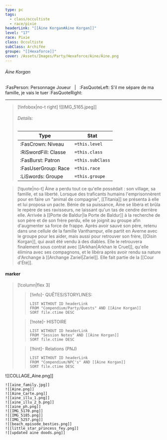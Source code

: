 ```yaml
---
type: pc
tags:
  - class/occultiste
  - race/pixie
headerLink: "[[Àine Korgan#Àine Korgan]]"
level: "17"
race: Pixie
class: Occultiste
subClass: Archifée
groupe: "[[Hexaforce]]"
cover: /Assets/Images/Party/Hexaforce/Aine/Áine.png
---
```


###### Àine Korgan
:FasPerson: Personnage Joueur &nbsp; | &nbsp; :FasQuoteLeft: S'il me sépare de ma famille, je vais le tuer :FasQuoteRight:
___
> [!infobox|no-t right]
>![[IMG_5165.jpeg]]
> ###### Details:
> | Type | Stat |
> | ---- | ---- |
> | :FasCrown: Niveau   | `=this.level` |
> | :RiSwordFill: Classe |  `=this.class`|
> | :FasBurst: Patron |  `=this.subClass`|
> |  :FasUserGroup: Race |  `=this.race`|
> |  :LiSwords: Groupe |  `=this.groupe`|

> [!quote|no-t]
> Àine a perdu tout ce qu'elle possédait : son village, sa famille, et sa liberté. Lorsque des traficants humains l'emprisonnèrent pour en faire un "animal de compagnie", [[Titania]] se présenta à elle et lui proposa un pacte. Bénie de sa puissance, Àine se libéra et brûla le repère de ses ravisseurs, ne laissant qu'un tas de cendre derrière elle. Arrivée à [[Porte de Baldur|la Porte de Baldur]] à la recherche de son père et de son frère perdu, elle se joignit au groupe afin d'augmenter sa force de frappe. Après avoir sauvé son père, retenu dans une cellule de la famille Vanthampur, elle partit en Averne avec le groupe pour les aider, mais aussi pour retrouver son frère, [[Oìsin Korgan]], qui avait été vendu à des diables. Elle le retrouvera finalement sous contrat avec [[Arkhan|Arkhan le Cruel]], qu'elle élimina avec ses compagnons, et le libéra après avoir rendu sa nature d'Archange à [[Archange Zariel|Zariel]].
> Elle fait partie de la [[Cour d'Été]].
 
#### marker
> [!column|flex 3]
>> [!info]- QUÊTES/STORYLINES:
>>```dataview
>>LIST WITHOUT ID headerLink
>>FROM "Compendium/Party/Quests" AND [[Àine Korgan]]
>>SORT file.ctime DESC
>
>>[!note]- HISTOIRE
>>```dataview
>>LIST WITHOUT ID headerLink
>>FROM "Session Notes" AND [[Àine Korgan]]
>>SORT file.ctime DESC
>
>>[!hint]- Relations (PNJ)
>>```dataview
>>LIST WITHOUT ID headerLink
>>FROM "Compendium/NPC's" AND [[Àine Korgan]]
>>SORT file.ctime DESC

![[COLLAGE_Aine.png]]
```image-layout-masonry-3
![[aine_family.jpg]]
![[Aine.png]]
![[Aine_Carte.png]]
![[aine_illu_1.png]]
![[aine_illu_2_b.png]]
![[aine_ph.png]]
![[IMG_5170.png]]
![[IMG_5185.png]]
![[IMG_5257.png]]
![[beach_episode_besties.png]]
![[little_star_princess_fey.png]]
![[updated aine doods.png]]
```
